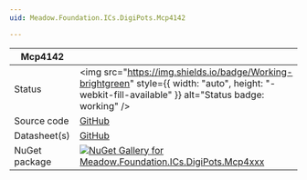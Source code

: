 ```yaml
---
uid: Meadow.Foundation.ICs.DigiPots.Mcp4142

---
```


| Mcp4142 | |
|--------|--------|
| Status | <img src="https://img.shields.io/badge/Working-brightgreen" style={{ width: "auto", height: "-webkit-fill-available" }} alt="Status badge: working" /> |
| Source code | [GitHub](https://github.com/WildernessLabs/Meadow.Foundation/tree/main/Source/Meadow.Foundation.Peripherals/ICs.DigiPots.Mcp4xxx) |
| Datasheet(s) | [GitHub](https://github.com/WildernessLabs/Meadow.Foundation/tree/main/Source/Meadow.Foundation.Peripherals/ICs.DigiPots.Mcp4xxx/Datasheet) |
| NuGet package | <a href="https://www.nuget.org/packages/Meadow.Foundation.ICs.DigiPots.Mcp4xxx/" target="_blank"><img src="https://img.shields.io/nuget/v/Meadow.Foundation.ICs.DigiPots.Mcp4xxx.svg?label=Meadow.Foundation.ICs.DigiPots.Mcp4xxx" alt="NuGet Gallery for Meadow.Foundation.ICs.DigiPots.Mcp4xxx" /></a> |


